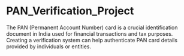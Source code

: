 # PAN_Verification_Project
The PAN (Permanent Account Number) card is a crucial identification document in India used for financial transactions and tax purposes. Creating a verification system can help authenticate PAN card details provided by individuals or entities.
